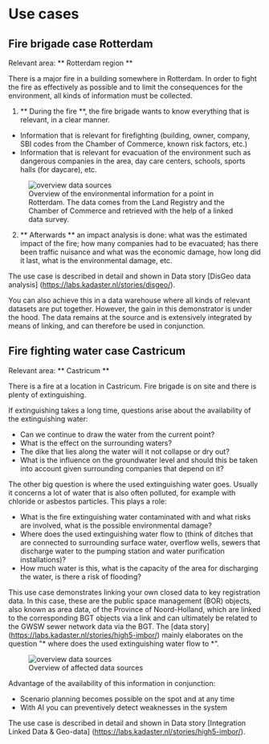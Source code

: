 # Use cases

## Fire brigade case Rotterdam

Relevant area: ** Rotterdam region **

There is a major fire in a building somewhere in Rotterdam. In order to fight the fire as effectively as possible and to limit the consequences for the environment, all kinds of information must be collected.

1. ** During the fire **, the fire brigade wants to know everything that is relevant, in a clear manner.
- Information that is relevant for firefighting (building, owner, company, SBI codes from the Chamber of Commerce, known risk factors, etc.)
- Information that is relevant for evacuation of the environment such as dangerous companies in the area, day care centers, schools, sports halls (for daycare), etc.

<figure>
    <img src = "media / disgeo-story.png" alt = "overview data sources" />
    <figcaption> Overview of the environmental information for a point in Rotterdam. The data comes from the Land Registry and the Chamber of Commerce and retrieved with the help of a linked data survey. </figcaption>
</figure>

2. ** Afterwards ** an impact analysis is done: what was the estimated impact of the fire; how many companies had to be evacuated; has there been traffic nuisance and what was the economic damage, how long did it last, what is the environmental damage, etc.

The use case is described in detail and shown in Data story [DisGeo data analysis] (https://labs.kadaster.nl/stories/disgeo/).

<aside class = "note"> You can also achieve this in a data warehouse where all kinds of relevant datasets are put together. However, the gain in this demonstrator is under the hood. The data remains at the source and is extensively integrated by means of linking, and can therefore be used in conjunction. </aside>

## Fire fighting water case Castricum

Relevant area: ** Castricum **

There is a fire at a location in Castricum. Fire brigade is on site and there is plenty of extinguishing.

If extinguishing takes a long time, questions arise about the availability of the extinguishing water:
- Can we continue to draw the water from the current point?
- What is the effect on the surrounding waters?
- The dike that lies along the water will it not collapse or dry out?
- What is the influence on the groundwater level and should this be taken into account given surrounding companies that depend on it?

The other big question is where the used extinguishing water goes. Usually it concerns a lot of water that is also often polluted, for example with chloride or asbestos particles. This plays a role:
- What is the fire extinguishing water contaminated with and what risks are involved, what is the possible environmental damage?
- Where does the used extinguishing water flow to (think of ditches that are connected to surrounding surface water, overflow wells, sewers that discharge water to the pumping station and water purification installations)?
- How much water is this, what is the capacity of the area for discharging the water, is there a risk of flooding?

This use case demonstrates linking your own closed data to key registration data. In this case, these are the public space management (BOR) objects, also known as area data, of the Province of Noord-Holland, which are linked to the corresponding BGT objects via a link and can ultimately be related to the GWSW sewer network data via the BGT. The [data story] (https://labs.kadaster.nl/stories/high5-imbor/) mainly elaborates on the question "* where does the used extinguishing water flow to *".

<figure>
    <img src = "media / sor-additional-story.png" alt = "overview data sources" />
    <figcaption> Overview of affected data sources </figcaption>
</figure>

Advantage of the availability of this information in conjunction:
- Scenario planning becomes possible on the spot and at any time
- With AI you can preventively detect weaknesses in the system

The use case is described in detail and shown in Data story [Integration Linked Data & Geo-data] (https://labs.kadaster.nl/stories/high5-imbor/).